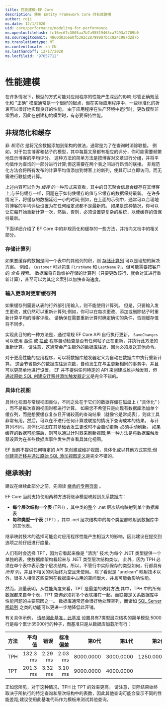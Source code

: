 ```yaml
---
title: 性能建模-EF Core
description: 使用 Entity Framework Core 时有效建模
author: roji
ms.date: 12/1/2020
uid: core/performance/modeling-for-performance
ms.openlocfilehash: fc16ec67c3865aa7b7a95519463ca7493a2709b0
ms.sourcegitcommit: 4860d036ea0fb392c28799907bcc924c987d2d7b
ms.translationtype: MT
ms.contentlocale: zh-CN
ms.lasthandoff: 12/17/2020
ms.locfileid: "97657712"
---
```

# <a name="modeling-for-performance"></a>性能建模

在许多情况下，模型的方式可能对应用程序的性能产生深远的影响;尽管正确规范化和 "正确" 模型通常是一个很好的起点，但在实际应用程序中，一些标准化的折衷可以很好地实现良好的性能。 由于应用程序在生产环境中运行时，更改模型非常困难，因此在创建初始模型时，有必要保持性能。

## <a name="denormalization-and-caching"></a>非规范化和缓存

非 *规范化* 是将冗余数据添加到架构的做法，通常是为了在查询时消除联接。 例如，对于包含博客和帖子的模型，其中每篇文章都有相应的评分，你可能需要频繁地显示博客的平均评分。 这种方法的简单方法是按博客对文章进行分组，并将平均值作为查询的一部分进行计算;但这需要在两个表之间进行昂贵的联接。 非规范化方法会将所有发布的计算平均值添加到博客上的新列，使其可以立即访问，而无需进行联接或计算。

上述内容可以作为 *缓存* 的一种形式来查看，其中的日志聚合信息会缓存在其博客上;与任何缓存一样，问题在于如何使缓存的值与它缓存的数据保持最新。 在许多情况下，将缓存的数据延迟一小的时间;例如，在上面的示例中，通常可以合理地将博客的平均评级设置为在任何给定点都不是最新的。 如果是这种情况，你可以让它每开始重新计算一次，然后，否则，必须设置更复杂的系统，以使缓存的值保持最新。

下面详细介绍了 EF Core 中的非规范化和缓存的一些方法，并指向文档中的相关部分。

### <a name="stored-computed-columns"></a>存储计算列

如果要缓存的数据是同一个表中的其他列的积，则 [存储计算列](xref:core/modeling/generated-properties#computed-columns) 可以是理想的解决方案。 例如， `Customer` 可以包含 `FirstName` 和 `LastName` 列，但可能需要按客户的 *全名* 搜索。 数据库将自动维护存储的计算列（只要更改该行，就会对其进行重新计算），甚至可以为其定义索引以加快查询速度。

### <a name="update-cache-columns-when-inputs-change"></a>输入更改时更新缓存列

如果缓存列需要从表的行外部引用输入，则不能使用计算列。 但是，只要输入发生更改，就仍然可以重新计算列;例如，你可以在每次更改、添加或删除帖子时重新计算平均的博客评级。 请确保在需要重新计算时确定确切的条件，否则缓存值将不同步。

实现此目的的一种方法是，通过常规 EF Core API 自行执行更新。 `SaveChanges`可以使用 [事件](xref:core/logging-events-diagnostics/events) 或 [拦截](xref:core/logging-events-diagnostics/interceptors#savechanges-interception) 程序自动检查是否有任何帖子正在更新，并执行此方法的重新计算。 请注意，这通常会产生额外的数据库往返，因为必须发送其他命令。

对于更高性能的应用程序，可以将数据库触发器定义为自动在数据库中执行重新计算。 这会节省额外的数据库往返次数，自动发生在与主更新相同的事务中，并且可以更简单地进行设置。 EF 并不提供任何特定的 API 来创建或维护触发器，但 [通过原始 SQL 创建空迁移并添加触发器定义](xref:core/managing-schemas/migrations/managing#arbitrary-changes-via-raw-sql)是完全不错的。

### <a name="materialized-views"></a>具体化视图

具体化视图与常规视图类似，不同之处在于它们的数据存储在磁盘上 ( "具体化" ) ，而不是每次查询视图时都进行计算。 如果您不希望只是向现有数据库添加单个缓存列，而是想要缓存复杂且开销较高的查询结果（就像它是常规表），则此工具非常有用。然后，可以在不进行任何计算或联接的情况下查询成本的结果。 与计算列不同，具体化视图在其基础表发生更改时不会自动更新-必须手动刷新。 如果缓存的数据可能滞后，则可以通过计时器来刷新视图;另一种方法是将数据库触发器设置为在某些数据库事件发生后查看具体化视图。

EF 当前不提供任何特定的 API 来创建或维护视图，具体化或以其他方式实现;但 [创建空迁移并通过原始 SQL 添加视图定义](xref:core/managing-schemas/migrations/managing#arbitrary-changes-via-raw-sql)是完全不错的。

## <a name="inheritance-mapping"></a>继承映射

建议在继续此部分之前，先阅读 [继承的专用页面](xref:core/modeling/inheritance) 。

EF Core 当前支持使用两种方法将继承模型映射到关系数据库：

* **每个层次结构一个表** (TPH) ，其中类的整个 .net 层次结构映射到单个数据库表
* **每种类型一个表** (TPT) ，其中 .net 层次结构中的每个类型都映射到数据库中的其他表。

继承映射技术的选择可能会对应用程序性能产生相当大的影响，因此建议在提交到选项之前仔细进行度量。

人们有时会选择 TPT，因为它看起来像是 "清洗" 技术;为每个 .NET 类型提供一个单独的表，使数据库架构看起来与 .NET 类型层次结构类似。 此外，因为 TPH 必须在单个表中表示整个层次结构，所以，不管行中实际保存的类型如何，行都具有 *所有* 列，并且不相关的列始终为空且未使用。 除了看似是 "unclean" 映射技术以外，很多人相信这些空列在数据库中占用的空间很大，并且可能会影响性能。

然而，测量表明，从性能角度来看，TPT 是最差的映射方法;其中，TPH 中的所有数据都来自单个表，TPT 查询必须将多个表联接在一起，而联接是关系数据库中性能问题的主要原因之一。 数据库通常还会很好地处理空列，而诸如 [SQL Server 稀疏列](/sql/relational-databases/tables/use-sparse-columns) 之类的功能可以更进一步地降低此开销。

有关具体示例， [请参阅此基准，此基准](https://github.com/dotnet/EntityFramework.Docs/tree/master/samples/core/Benchmarks/Inheritance.cs) 设置具有7类型层次结构的简单模型;5000行是每个累计35000行的种子，而基准只是从数据库加载所有行：

| 方法 |     平均值 |   错误 |  标准偏差 |     第0代 |     第1代 |     第2代 | 已分配 |
|------- |---------:|--------:|--------:|----------:|----------:|----------:|----------:|
|    TPH | 132.3 ms | 2.29 ms | 2.03 ms | 8000.0000 | 3000.0000 | 1250.0000 |  44.49 MB |
|    TPT | 201.3 ms | 3.32 ms | 3.10 ms | 9000.0000 | 4000.0000 |         - |  61.84 MB |

正如您所见，对于这种情况，TPH 比 TPT 的效率更高。 请注意，实际结果始终取决于所执行的特定查询和层次结构中的表数，因此其他查询可能会显示不同的性能差距;建议使用此基准代码作为模板来测试其他查询。
